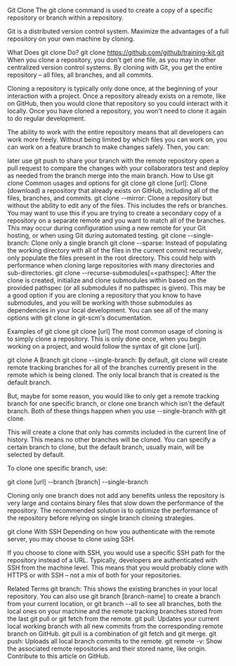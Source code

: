 Git Clone
The git clone command is used to create a copy of a specific repository or branch within a repository.

Git is a distributed version control system. Maximize the advantages of a full repository on your own machine by cloning.

What Does git clone Do?
git clone https://github.com/github/training-kit.git
When you clone a repository, you don't get one file, as you may in other centralized version control systems. By cloning with Git, you get the entire repository – all files, all branches, and all commits.

Cloning a repository is typically only done once, at the beginning of your interaction with a project. Once a repository already exists on a remote, like on GitHub, then you would clone that repository so you could interact with it locally. Once you have cloned a repository, you won't need to clone it again to do regular development.

The ability to work with the entire repository means that all developers can work more freely. Without being limited by which files you can work on, you can work on a feature branch to make changes safely. Then, you can:

later use git push to share your branch with the remote repository
open a pull request to compare the changes with your collaborators
test and deploy as needed from the branch
merge into the main branch.
How to Use git clone
Common usages and options for git clone
git clone [url]: Clone (download) a repository that already exists on GitHub, including all of the files, branches, and commits.
git clone --mirror: Clone a repository but without the ability to edit any of the files. This includes the refs or branches. You may want to use this if you are trying to create a secondary copy of a repository on a separate remote and you want to match all of the branches. This may occur during configuration using a new remote for your Git hosting, or when using Git during automated testing.
git clone --single-branch: Clone only a single branch
git clone --sparse: Instead of populating the working directory with all of the files in the current commit recursively, only populate the files present in the root directory. This could help with performance when cloning large repositories with many directories and sub-directories.
git clone --recurse-submodules[=<pathspec]: After the clone is created, initialize and clone submodules within based on the provided pathspec (or all submodules if no pathspec is given). This may be a good option if you are cloning a repository that you know to have submodules, and you will be working with those submodules as dependencies in your local development.
You can see all of the many options with git clone in git-scm's documentation.

Examples of git clone
git clone [url]
The most common usage of cloning is to simply clone a repository. This is only done once, when you begin working on a project, and would follow the syntax of git clone [url].

git clone A Branch
git clone --single-branch: By default, git clone will create remote tracking branches for all of the branches currently present in the remote which is being cloned. The only local branch that is created is the default branch.

But, maybe for some reason, you would like to only get a remote tracking branch for one specific branch, or clone one branch which isn't the default branch. Both of these things happen when you use --single-branch with git clone.

This will create a clone that only has commits included in the current line of history. This means no other branches will be cloned. You can specify a certain branch to clone, but the default branch, usually main, will be selected by default.

To clone one specific branch, use:

git clone [url] --branch [branch] --single-branch

Cloning only one branch does not add any benefits unless the repository is very large and contains binary files that slow down the performance of the repository. The recommended solution is to optimize the performance of the repository before relying on single branch cloning strategies.

git clone With SSH
Depending on how you authenticate with the remote server, you may choose to clone using SSH.

If you choose to clone with SSH, you would use a specific SSH path for the repository instead of a URL. Typically, developers are authenticated with SSH from the machine level. This means that you would probably clone with HTTPS or with SSH – not a mix of both for your repositories.

Related Terms
git branch: This shows the existing branches in your local repository. You can also use git branch [branch-name] to create a branch from your current location, or git branch --all to see all branches, both the local ones on your machine and the remote tracking branches stored from the last git pull or git fetch from the remote.
git pull: Updates your current local working branch with all new commits from the corresponding remote branch on GitHub. git pull is a combination of git fetch and git merge.
git push: Uploads all local branch commits to the remote.
git remote -v: Show the associated remote repositories and their stored name, like origin.
Contribute to this article on GitHub.
